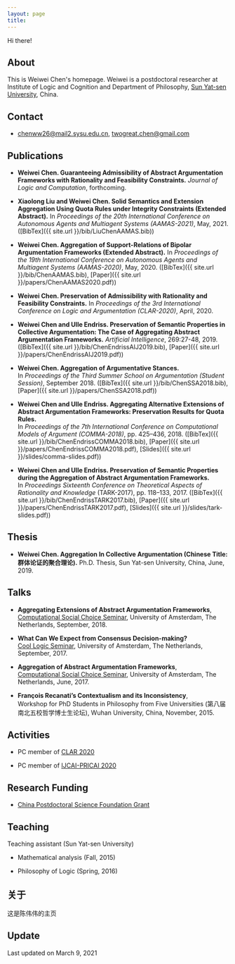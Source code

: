 ```yaml
---
layout: page
title:
---
```


  Hi there!

## About
This is Weiwei Chen's homepage. Weiwei is a postdoctoral researcher at Institute of Logic and Cognition and Department of Philosophy, [Sun Yat-sen University](http://www.sysu.edu.cn/2012/en/index.htm), China.

## Contact
* chenww26@mail2.sysu.edu.cn, twogreat.chen@gmail.com

## Publications
* **Weiwei Chen. Guaranteeing Admissibility of Abstract Argumentation Frameworks with Rationality and Feasibility Constraints.** *Journal of Logic and Computation*, forthcoming.

* **Xiaolong Liu and Weiwei Chen. Solid Semantics and Extension Aggregation Using Quota Rules under Integrity Constraints (Extended Abstract).** In *Proceedings of the 20th International Conference on Autonomous Agents and Multiagent Systems (AAMAS-2021)*, May, 2021. ([BibTex]({{ site.url }}/bib/LiuChenAAMAS.bib))

* **Weiwei Chen. Aggregation of Support-Relations of Bipolar Argumentation Frameworks (Extended Abstract).** In *Proceedings of the 19th International Conference on Autonomous Agents and Multiagent Systems (AAMAS-2020)*, May, 2020. ([BibTex]({{ site.url }}/bib/ChenAAMAS.bib), [Paper]({{ site.url }}/papers/ChenAAMAS2020.pdf))

* **Weiwei Chen. Preservation of Admissibility with Rationality and Feasibility Constraints.** In *Proceedings of the 3rd International Conference on Logic and Argumentation (CLAR-2020)*, April, 2020.

* **Weiwei Chen and Ulle Endriss. Preservation of Semantic Properties in Collective Argumentation: The Case of Aggregating Abstract Argumentation Frameworks.** *Artificial Intelligence*, 269:27-48, 2019. ([BibTex]({{ site.url }}/bib/ChenEndrissAIJ2019.bib), [Paper]({{ site.url }}/papers/ChenEndrissAIJ2019.pdf))

* **Weiwei Chen. Aggregation of Argumentative Stances.**<br> In *Proceedings of the Third Summer School on Argumentation (Student Session)*, September 2018. ([BibTex]({{ site.url }}/bib/ChenSSA2018.bib), [Paper]({{ site.url }}/papers/ChenSSA2018.pdf))

* **Weiwei Chen and Ulle Endriss. Aggregating Alternative Extensions of Abstract Argumentation Frameworks: Preservation Results for Quota Rules.**<br> In *Proceedings of the 7th International Conference on Computational Models of Argument (COMMA-2018)*, pp. 425–436, 2018. ([BibTex]({{ site.url }}/bib/ChenEndrissCOMMA2018.bib), [Paper]({{ site.url }}/papers/ChenEndrissCOMMA2018.pdf), [Slides]({{ site.url }}/slides/comma-slides.pdf))

* **Weiwei Chen and Ulle Endriss. Preservation of Semantic Properties during the Aggregation of Abstract Argumentation Frameworks.**<br> In *Proceedings Sixteenth Conference on Theoretical Aspects of Rationality and Knowledge* (TARK-2017), pp. 118–133, 2017. ([BibTex]({{ site.url }}/bib/ChenEndrissTARK2017.bib), [Paper]({{ site.url }}/papers/ChenEndrissTARK2017.pdf), [Slides]({{ site.url }}/slides/tark-slides.pdf))


## Thesis
* **Weiwei Chen. Aggregation In Collective Argumentation (Chinese Title: 群体论证的聚合理论).** Ph.D. Thesis, Sun Yat-sen University, China, June, 2019.

## Talks

* **Aggregating Extensions of Abstract Argumentation Frameworks**,<br>
[Computational Social Choice Seminar](http://www.illc.uva.nl/NewsandEvents/Events/Upcoming-Events/newsitem/10156/19-September-2018-Computational-Social-Choice-Seminar-Weiwei-Chen), University of Amsterdam, The Netherlands, September, 2018.

* **What Can We Expect from Consensus Decision-making?**<br>
[Cool Logic Seminar](http://events.illc.uva.nl/coollogic/talks/77), University of Amsterdam, The Netherlands, September, 2017.

* **Aggregation of Abstract Argumentation Frameworks**,<br>
[Computational Social Choice Seminar](https://www.illc.uva.nl/NewsandEvents/Events/Upcoming-Events/newsitem/9103/20-June-2017,-Computational-Social-Choice-Seminar,-Weiwei-Chen), University of Amsterdam, The Netherlands, June, 2017.

* **François Recanati’s Contextualism and its Inconsistency**,<br>
Workshop for PhD Students in Philosophy from Five Universities (第八届南北五校哲学博士生论坛), Wuhan University, China, November, 2015.

## Activities

* PC member of [CLAR 2020](http://www.xixilogic.org/events/clar2020/)

* PC member of [IJCAI-PRICAI 2020](http://ijcai20.org/)

## Research Funding

* [China Postdoctoral Science Foundation Grant](http://www.chinapostdoctor.org.cn/)

## Teaching

Teaching assistant (Sun Yat-sen University)

* Mathematical analysis (Fall, 2015)

* Philosophy of Logic (Spring, 2016)


## 关于
这是陈伟伟的主页

## Update
Last updated on March 9, 2021
